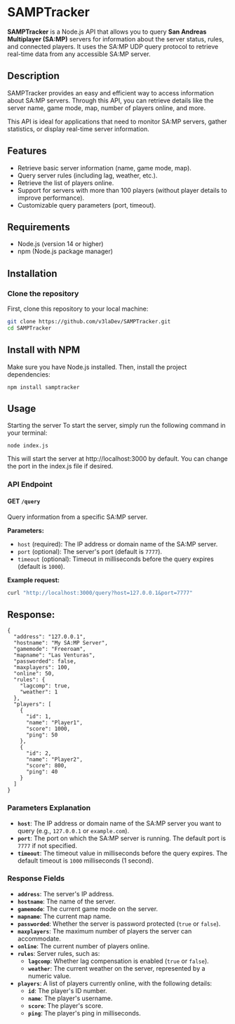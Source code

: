 # SAMPTracker

**SAMPTracker** is a Node.js API that allows you to query **San Andreas Multiplayer (SA:MP)** servers for information about the server status, rules, and connected players. It uses the SA:MP UDP query protocol to retrieve real-time data from any accessible SA:MP server.

## Description

SAMPTracker provides an easy and efficient way to access information about SA:MP servers. Through this API, you can retrieve details like the server name, game mode, map, number of players online, and more.

This API is ideal for applications that need to monitor SA:MP servers, gather statistics, or display real-time server information.

## Features

- Retrieve basic server information (name, game mode, map).
- Query server rules (including lag, weather, etc.).
- Retrieve the list of players online.
- Support for servers with more than 100 players (without player details to improve performance).
- Customizable query parameters (port, timeout).

## Requirements

- Node.js (version 14 or higher)
- npm (Node.js package manager)

## Installation

### Clone the repository

First, clone this repository to your local machine:

```bash
git clone https://github.com/v3laDev/SAMPTracker.git
cd SAMPTracker
```

## Install with NPM
Make sure you have Node.js installed. Then, install the project dependencies:
```
npm install samptracker
```

## Usage
Starting the server
To start the server, simply run the following command in your terminal:
```
node index.js
```
This will start the server at http://localhost:3000 by default. You can change the port in the index.js file if desired.

### API Endpoint

#### **GET `/query`**

Query information from a specific SA:MP server.

**Parameters:**
- `host` (required): The IP address or domain name of the SA:MP server.
- `port` (optional): The server's port (default is `7777`).
- `timeout` (optional): Timeout in milliseconds before the query expires (default is `1000`).

**Example request:**

```bash
curl "http://localhost:3000/query?host=127.0.0.1&port=7777"
```

## Response:
```
{
  "address": "127.0.0.1",
  "hostname": "My SA:MP Server",
  "gamemode": "Freeroam",
  "mapname": "Las Venturas",
  "passworded": false,
  "maxplayers": 100,
  "online": 50,
  "rules": {
    "lagcomp": true,
    "weather": 1
  },
  "players": [
    {
      "id": 1,
      "name": "Player1",
      "score": 1000,
      "ping": 50
    },
    {
      "id": 2,
      "name": "Player2",
      "score": 800,
      "ping": 40
    }
  ]
}
```

### Parameters Explanation

- **`host`**: The IP address or domain name of the SA:MP server you want to query (e.g., `127.0.0.1` or `example.com`).
- **`port`**: The port on which the SA:MP server is running. The default port is `7777` if not specified.
- **`timeout`**: The timeout value in milliseconds before the query expires. The default timeout is `1000` milliseconds (1 second).

### Response Fields

- **`address`**: The server's IP address.
- **`hostname`**: The name of the server.
- **`gamemode`**: The current game mode on the server.
- **`mapname`**: The current map name.
- **`passworded`**: Whether the server is password protected (`true` or `false`).
- **`maxplayers`**: The maximum number of players the server can accommodate.
- **`online`**: The current number of players online.
- **`rules`**: Server rules, such as:
  - **`lagcomp`**: Whether lag compensation is enabled (`true` or `false`).
  - **`weather`**: The current weather on the server, represented by a numeric value.
- **`players`**: A list of players currently online, with the following details:
  - **`id`**: The player's ID number.
  - **`name`**: The player's username.
  - **`score`**: The player's score.
  - **`ping`**: The player's ping in milliseconds.
